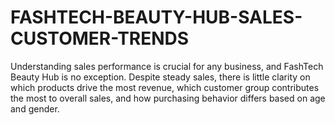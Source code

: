 # FASHTECH-BEAUTY-HUB-SALES-CUSTOMER-TRENDS
Understanding sales performance is crucial for any business, and FashTech Beauty Hub is no exception. Despite steady sales, there is little clarity on which products drive the most revenue, which customer group contributes the most to overall sales, and how purchasing behavior differs based on age and gender. 
